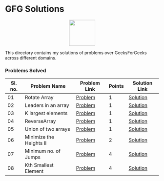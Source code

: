 # GFG Solutions

<p align="center">
    <a href="https://auth.geeksforgeeks.org/user/imkashyap/practice/">
        <img height=85 src="https://media.geeksforgeeks.org/wp-content/uploads/geeksforgeeks-6.png">
    </a>
</p>

This directory contains my solutions of problems over GeeksForGeeks across different domains.

### Problems Solved

|Sl. no.|Problem Name|Problem Link|Points|Solution Link|
--|---|---|---|---
|01|Rotate Array|[Problem](https://practice.geeksforgeeks.org/problems/rotate-array-by-n-elements/0)|1|[Solution](./Rotate%20Array/ArrayRotation.java)|
|02|Leaders in an array|[Problem](https://practice.geeksforgeeks.org/problems/leaders-in-an-array/0)|1|[Solution](./Leaders%20in%20an%20array/ArrayLeaders.java)|
|03|K largest elements |[Problem](https://practice.geeksforgeeks.org/problems/k-largest-elements3736/1#)|1|[Solution](./K%20Largest%20Elements/KLargest.java)|
|04| ReverseArray| [Problem](https://practice.geeksforgeeks.org/problems/reverse-an-array/0)|1|[Solution](./Reverse%20an%20Array/ReverseArray.java)|
|05|Union of two arrays|[Problem](https://practice.geeksforgeeks.org/problems/union-of-two-arrays3538/1)|1|[Solution](./Union%20of%20two%20Arrays/Solution.java)
|06| Minimize the Heights II |[Problem](https://practice.geeksforgeeks.org/problems/minimize-the-heights3351/1)|2|[Solution](./Minimize%20the%20Heights%20II/Solution.java)
|07| Minimum no. of Jumps|[Problem](https://practice.geeksforgeeks.org/problems/minimum-number-of-jumps-1587115620/1)|4|[Solution](./Minimum%20no.%20of%20Jumps/Solution.java)
|08| Kth Smallest Element|[Problem](https://practice.geeksforgeeks.org/problems/kth-smallest-element5635/1)|4|[Solution](./Kth%20Smallest%20Element/Solution.java)|
